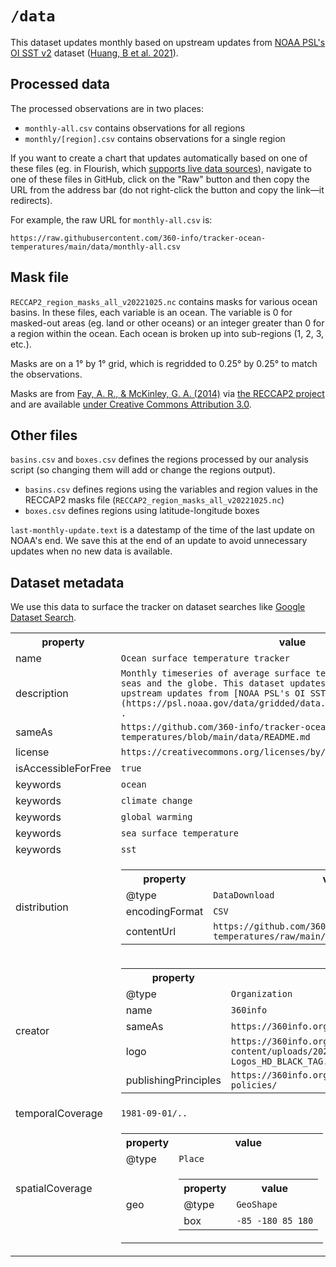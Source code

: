 
# `/data`

This dataset updates monthly based on upstream updates from [NOAA PSL's OI SST v2](https://psl.noaa.gov/data/gridded/data.noaa.oisst.v2.highres.html) dataset ([Huang, B et al. 2021](https://doi.org/10.1175/JCLI-D-20-0166.1)).

## Processed data

The processed observations are in two places:

- `monthly-all.csv` contains observations for all regions
- `monthly/[region].csv` contains observations for a single region

If you want to create a chart that updates automatically based on one of these files (eg. in Flourish, which [supports live data sources](https://help.flourish.studio/article/163-how-to-connect-to-live-data-sources)), navigate to one of these files in GitHub, click on the "Raw" button and then copy the URL from the address bar (do not right-click the button and copy the link—it redirects).

For example, the raw URL for `monthly-all.csv` is:

```
https://raw.githubusercontent.com/360-info/tracker-ocean-temperatures/main/data/monthly-all.csv
```

## Mask file

`RECCAP2_region_masks_all_v20221025.nc` contains masks for various ocean basins. In these files, each variable is an ocean. The variable is 0 for masked-out areas (eg. land or other oceans) or an integer greater than 0 for a region within the ocean. Each ocean is broken up into sub-regions (1, 2, 3, etc.).

Masks are on a 1° by 1° grid, which is regridded to 0.25° by 0.25° to match the observations.

Masks are from [Fay, A. R., & McKinley, G. A. (2014)](https://doi.org/10.5194/essd-6-273-2014) via [the RECCAP2 project](https://github.com/RECCAP2-ocean/R2-shared-resources/) and are available [under Creative Commons Attribution 3.0](https://doi.pangaea.de/10.1594/PANGAEA.828650).

## Other files

`basins.csv` and `boxes.csv` defines the regions processed by our analysis script (so changing them will add or change the regions output).

- `basins.csv` defines regions using the variables and region values in the RECCAP2 masks file (`RECCAP2_region_masks_all_v20221025.nc`)
- `boxes.csv` defines regions using latitude-longitude boxes

`last-monthly-update.text` is a datestamp of the time of the last update on NOAA's end. We save this at the end of an update to avoid unnecessary updates when no new data is available.

## Dataset metadata

We use this data to surface the tracker on dataset searches like [Google Dataset Search](https://datasetsearch.research.google.com/).

<div itemscope itemtype="http://schema.org/Dataset">
  <table>
    <tr>
      <th>property</th>
      <th>value</th>
    </tr>
    <tr>
      <td>name</td>
      <td><code itemprop="name">Ocean surface temperature tracker</code></td>
    </tr>
      <tr>
      <td>description</td>
      <td><code itemprop="description">Monthly timeseries of average surface temperatures across oceans, seas and the globe. This dataset updates regularly based on upstream updates from [NOAA PSL's OI SST v2](https://psl.noaa.gov/data/gridded/data.noaa.oisst.v2.highres.html) .</code></td>
    </tr>
    </tr>
      <tr>
      <td>sameAs</td>
      <td><code itemprop="sameAs">https://github.com/360-info/tracker-ocean-temperatures/blob/main/data/README.md</code></td>
    </tr>
    </tr>
      <tr>
      <td>license</td>
      <td><code itemprop="license">https://creativecommons.org/licenses/by/4.0/</code></td>
    </tr>
    </tr>
      <tr>
      <td>isAccessibleForFree</td>
      <td><code itemprop="isAccessibleForFree">true</code></td>
    </tr>
    </tr>
      <tr>
      <td>keywords</td>
      <td><code itemprop="keywords">ocean</code></td>
    </tr>
    </tr>
      <tr>
      <td>keywords</td>
      <td><code itemprop="keywords">climate change</code></td>
    </tr>
    </tr>
      <tr>
      <td>keywords</td>
      <td><code itemprop="keywords">global warming</code></td>
    </tr>
    </tr>
      <tr>
      <td>keywords</td>
      <td><code itemprop="keywords">sea surface temperature</code></td>
    </tr>
    </tr>
      <tr>
      <td>keywords</td>
      <td><code itemprop="keywords">sst</code></td>
    </tr>
    <tr>
      <td>distribution</td>
      <td>
        <div itemscope itemtype="http://schema.org/DataDownload" itemprop="DataDownload">
          <table>
            <tr>
              <th>property</th>
              <th>value</th>
            </tr>
            <tr>
              <td>@type</td>
              <td><code itemprop="@type">DataDownload</code></td>
            </tr>
            <tr>
              <td>encodingFormat</td>
              <td><code itemprop="encodingFormat">CSV</code></td>
            </tr>
            <tr>
              <td>contentUrl</td>
              <td><code itemprop="contentUrl">https://github.com/360-info/tracker-ocean-temperatures/raw/main/data/monthly-all.csv</code></td>
            </tr>
          </table>
        </div>
      </td>
    </tr>
    <tr>
      <td>creator</td>
      <td>
        <div itemscope itemtype="http://schema.org/Organization" itemprop="creator">
          <table>
            <tr>
              <th>property</th>
              <th>value</th>
            </tr>
            <tr>
              <td>@type</td>
              <td><code itemprop="@type">Organization</code></td>
            </tr>
            <tr>
              <td>name</td>
              <td><code itemprop="name">360info</code></td>
            </tr>
            <tr>
              <td>sameAs</td>
              <td><code itemprop="sameAs">https://360info.org</code></td>
            </tr>
            <tr>
              <td>logo</td>
              <td><code itemprop="logo">https://360info.org/wp-content/uploads/2023/03/360-Logos_HD_BLACK_TAG.png</code></td>
            </tr>
            <tr>
              <td>publishingPrinciples</td>
              <td><code itemprop="publishingPrinciples">https://360info.org/about-us/editorial-policies/</code></td>
            </tr>
          </table>
        </div>
      </td>
    </tr>
    </tr>
      <tr>
      <td>temporalCoverage</td>
      <td><code itemprop="temporalCoverage">1981-09-01/..</code></td>
    </tr>
    <tr>
      <td>spatialCoverage</td>
      <td>
        <div itemscope itemtype="http://schema.org/Place" itemprop="spatialCoverage">
          <table>
            <tr>
              <th>property</th>
              <th>value</th>
            </tr>
            <tr>
              <td>@type</td>
              <td><code itemprop="@type">Place</code></td>
            </tr>
            <tr>
              <td>geo</td>
              <td>
                <div itemscope itemtype="http://schema.org/GeoShape" itemprop="creator">
                  <table>
                    <tr>
                      <th>property</th>
                      <th>value</th>
                    </tr>
                    <tr>
                      <td>@type</td>
                      <td><code itemprop="@type">GeoShape</code></td>
                    </tr>
                    <tr>
                      <td>box</td>
                      <td><code itemprop="name">-85 -180 85 180</code></td>
                    </tr>
                  </table>
                </div>
              </td>
            </tr>
          </table>
        </div>
      </td>
    </tr>
  </table>
</div>
